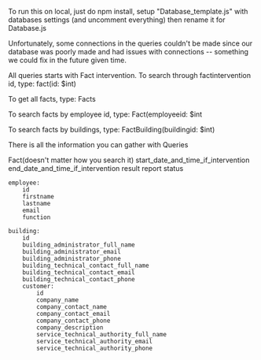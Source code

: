 To run this on local, just do npm install, setup "Database_template.js" with
databases settings (and uncomment everything) then rename it for Database.js

Unfortunately, some connections in the queries couldn't be made since our database was poorly made and had issues with connections -- something we could fix in the future given time.


All queries starts with Fact intervention.
To search through factintervention id, type: 
fact(id: $int)

To get all facts, type: 
Facts

To search facts by employee id, type:
Fact(employeeid: $int

To search facts by buildings, type: 
FactBuilding(buildingid: $int)

There is all the information you can gather with Queries 

Fact(doesn't matter how you search it)
    start_date_and_time_if_intervention
    end_date_and_time_if_intervention
    result
    report
    status

    employee:
        id
        firstname
        lastname
        email
        function

    building:
        id
        building_administrator_full_name
        building_administrator_email
        building_administrator_phone
        building_technical_contact_full_name
        building_technical_contact_email
        building_technical_contact_phone
        customer:
            id
            company_name
            company_contact_name
            company_contact_email
            company_contact_phone
            company_description
            service_technical_authority_full_name
            service_technical_authority_email
            service_technical_authority_phone